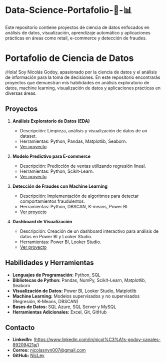 # Data-Science-Portafolio-🧠-📊
Este repositorio contiene proyectos de ciencia de datos enfocados en análisis de datos, visualización, aprendizaje automático y aplicaciones prácticas en áreas como retail, e-commerce y detección de fraudes.
# Portafolio de Ciencia de Datos
¡Hola! Soy Nicolás Godoy, apasionado por la ciencia de datos y el análisis de información para la toma de decisiones. En este repositorio encontrarás proyectos que demuestran mis habilidades en análisis exploratorio de datos, machine learning, visualización de datos y aplicaciones prácticas en diversas áreas.
## Proyectos
1. **Análisis Exploratorio de Datos (EDA)**
   - Descripción: Limpieza, análisis y visualización de datos de un dataset.
   - Herramientas: Python, Pandas, Matplotlib, Seaborn.
   - [Ver proyecto](./proyectos/EDA/)

2. **Modelo Predictivo para E-commerce**
   - Descripción: Predicción de ventas utilizando regresión lineal.
   - Herramientas: Python, Scikit-Learn.
   - [Ver proyecto](https://github.com/NicLey/Data-Science-Portafolio-/blob/24bae876f7bdded375a366935b4b52830a165c49/Proyectos%20Machine%20Learning/MP2.ipynb)

3. **Detección de Fraudes con Machine Learning**
   - Descripción: Implementación de algoritmos para detectar comportamientos fraudulentos.
   - Herramientas: Python, DBSCAN, K-means, Power BI.
   - [Ver proyecto](./proyectos/fraud_detection/)

4. **Dashboard de Visualización**
   - Descripción: Creación de un dashboard interactivo para análisis de datos en Power BI y Looker Studio.
   - Herramientas: Power BI, Looker Studio.
   - [Ver proyecto](./proyectos/visualization_dashboard/)
## Habilidades y Herramientas
- **Lenguajes de Programación:** Python, SQL
- **Bibliotecas de Python:** Pandas, NumPy, Scikit-Learn, Matplotlib, Seaborn
- **Visualización de Datos:** Power BI, Looker Studio, Matplotlib
- **Machine Learning:** Modelos supervisados y no supervisados (Regresión, K-Means, DBSCAN)
- **Bases de Datos:** SQL Azure, SQL Server y MySQL
- **Herramientas Adicionales:** Excel, Git, GitHub
## Contacto
- **LinkedIn:** (https://www.linkedin.com/in/nicol%C3%A1s-godoy-canales-89209421a/)
- **Correo:** nicolasnvn007@gmail.com
- **GitHub:** [NicLey](https://github.com/NicLey)

